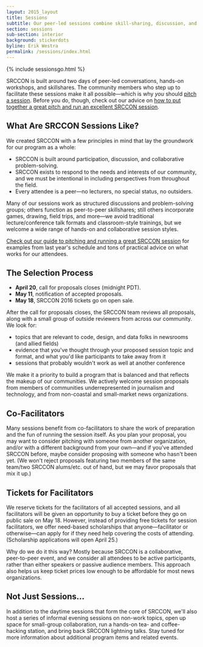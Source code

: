 ```yaml
---
layout: 2015_layout
title: Sessions
subtitle: Our peer-led sessions combine skill-sharing, discussion, and collaboration. Proposals are open through April 20!
section: sessions
sub-section: interior
background: stickerdots
byline: Erik Westra
permalink: /sessions/index.html
---
```

{% include sessionsgo.html %}

SRCCON is built around two days of peer-led conversations, hands-on workshops, and skillshares. The community members who step up to facilitate these sessions make it all possible—which is why *you* should [pitch a session](/sessions/pitch). Before you do, though, check out our advice on [how to put together a great pitch and run an excellent SRCCON session](/sessions/great_session).

## What Are SRCCON Sessions Like?

We created SRCCON with a few principles in mind that lay the groundwork for our program as a whole:

* SRCCON is built around participation, discussion, and collaborative problem-solving.
* SRCCON exists to respond to the needs and interests of our community, and we must be intentional in including perspectives from throughout the field.
* Every attendee is a peer—no lecturers, no special status, no outsiders.

Many of our sessions work as structured discussions and problem-solving groups; others function as peer-to-peer skillshares; still others incorporate games, drawing, field trips, and more—we avoid traditional lecture/conference talk formats and classroom-style trainings, but we welcome a wide range of hands-on and collaborative session styles. 

[Check out our guide to pitching and running a great SRCCON session](/sessions/great_session) for examples from last year's schedule and tons of practical advice on what works for our attendees.

## The Selection Process

* **April 20**, call for proposals closes (midnight PDT).
* **May 11**, notification of accepted proposals.
* **May 18**, SRCCON 2016 tickets go on open sale.

 After the call for proposals closes, the SRCCON team reviews all proposals, along with a small group of outside reviewers from across our community. We look for:

  * topics that are relevant to code, design, and data folks in newsrooms (and allied fields)
  * evidence that you've thought through your proposed session topic and format, and what you'd like participants to take away from it 
  * sessions that probably wouldn't work as well at another conference

 We make it a priority to build a program that is balanced and that reflects the makeup of our communities. We actively welcome session proposals from members of communities underrepresented in journalism and technology, and from non-coastal and small-market news organizations. 
 
## Co-Facilitators
 
 Many sessions benefit from co-facilitators to share the work of preparation and the fun of running the session itself. As you plan your proposal, you may want to consider pitching with someone from another organization, and/or with a different background from your own—and if you've attended SRCCON before, maybe consider proposing with someone who hasn't been yet. (We won't reject proposals featuring two members of the same team/two SRCCON alums/etc. out of hand, but we may favor proposals that mix it up.)

## Tickets for Facilitators

We reserve tickets for the facilitators of all accepted sessions, and all facilitators will be given an opportunity to buy a ticket before they go on public sale on May 18. However, instead of providing free tickets for session facilitators, we offer need-based scholarships that anyone—facilitator or otherwise—can apply for if they need help covering the costs of attending. (Scholarship applications will open April 25.) 

Why do we do it this way? Mostly because SRCCON is a collaborative, peer-to-peer event, and we consider all attendees to be active participants, rather than either speakers or passive audience members.  This approach also helps us keep ticket prices low enough to be affordable for most news organizations.

## Not Just Sessions…

In addition to the daytime sessions that form the core of SRCCON, we'll also host a series of informal evening sessions on non-work topics, open up space for small-group collaboration, run a hands-on tea- and coffee-hacking station, and bring back SRCCON lightning talks. Stay tuned for more information about additional program items and related events.
